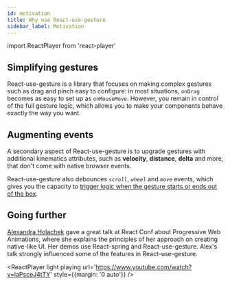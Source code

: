 ```yaml
---
id: motivation
title: Why use React-use-gesture
sidebar_label: Motivation
---
```


import ReactPlayer from 'react-player'

## Simplifying gestures

React-use-gesture is a library that focuses on making complex gestures such as drag and pinch easy to configure: in most situations, `onDrag` becomes as easy to set up as `onMouseMove`. However, you remain in control of the full gesture logic, which allows you to make your components behave exactly the way you want.

## Augmenting events

A secondary aspect of React-use-gesture is to upgrade gestures with additional kinematics attributes, such as **velocity**, **distance**, **delta** and more, that don't come with native browser events.

React-use-gesture also debounces _`scroll`_, _`wheel`_ and _`move`_ events, which gives you the capacity to [trigger logic when the gesture starts or ends out of the box](hooks.mdx#start-and-end-handlers).

## Going further

[Alexandra Holachek](https://github.com/aholachek/) gave a great talk at React Conf about Progressive Web Animations, where she explains the principles of her approach on creating native-like UI. Her demos use React-spring and React-use-gesture. Alex's talk strongly influenced some of the features in React-use-gesture.

<ReactPlayer light playing url='https://www.youtube.com/watch?v=laPsceJ4tTY' style={{margin: '0 auto'}} />
